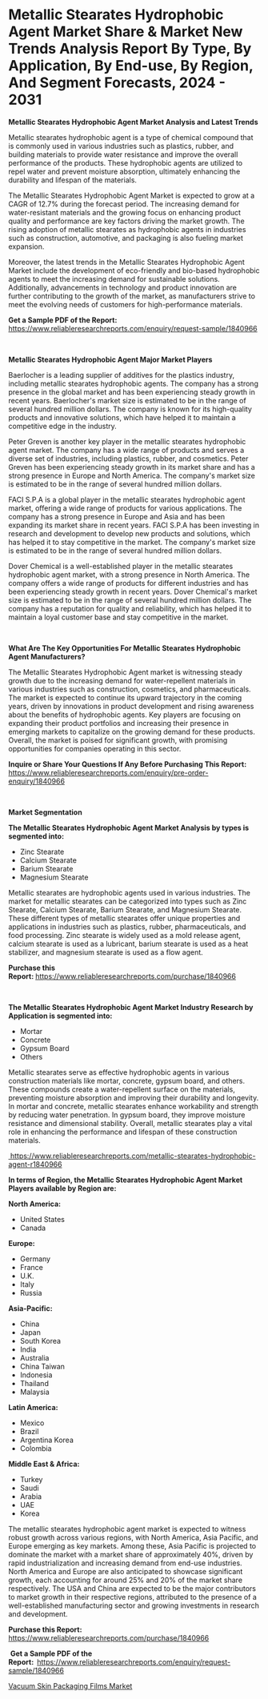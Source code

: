 <p><h1>Metallic Stearates Hydrophobic Agent Market Share & Market New Trends Analysis Report By Type, By Application, By End-use, By Region, And Segment Forecasts, 2024 - 2031</h1></p><p><strong>Metallic Stearates Hydrophobic Agent Market Analysis and Latest Trends</strong></p>
<p><p>Metallic stearates hydrophobic agent is a type of chemical compound that is commonly used in various industries such as plastics, rubber, and building materials to provide water resistance and improve the overall performance of the products. These hydrophobic agents are utilized to repel water and prevent moisture absorption, ultimately enhancing the durability and lifespan of the materials.</p><p>The Metallic Stearates Hydrophobic Agent Market is expected to grow at a CAGR of 12.7% during the forecast period. The increasing demand for water-resistant materials and the growing focus on enhancing product quality and performance are key factors driving the market growth. The rising adoption of metallic stearates as hydrophobic agents in industries such as construction, automotive, and packaging is also fueling market expansion.</p><p>Moreover, the latest trends in the Metallic Stearates Hydrophobic Agent Market include the development of eco-friendly and bio-based hydrophobic agents to meet the increasing demand for sustainable solutions. Additionally, advancements in technology and product innovation are further contributing to the growth of the market, as manufacturers strive to meet the evolving needs of customers for high-performance materials.</p></p>
<p><strong>Get a Sample PDF of the Report:&nbsp;</strong> <a href="https://www.reliableresearchreports.com/enquiry/request-sample/1840966">https://www.reliableresearchreports.com/enquiry/request-sample/1840966</a></p>
<p>&nbsp;</p>
<p><strong>Metallic Stearates Hydrophobic Agent Major Market Players</strong></p>
<p><p>Baerlocher is a leading supplier of additives for the plastics industry, including metallic stearates hydrophobic agents. The company has a strong presence in the global market and has been experiencing steady growth in recent years. Baerlocher's market size is estimated to be in the range of several hundred million dollars. The company is known for its high-quality products and innovative solutions, which have helped it to maintain a competitive edge in the industry.</p><p>Peter Greven is another key player in the metallic stearates hydrophobic agent market. The company has a wide range of products and serves a diverse set of industries, including plastics, rubber, and cosmetics. Peter Greven has been experiencing steady growth in its market share and has a strong presence in Europe and North America. The company's market size is estimated to be in the range of several hundred million dollars.</p><p>FACI S.P.A is a global player in the metallic stearates hydrophobic agent market, offering a wide range of products for various applications. The company has a strong presence in Europe and Asia and has been expanding its market share in recent years. FACI S.P.A has been investing in research and development to develop new products and solutions, which has helped it to stay competitive in the market. The company's market size is estimated to be in the range of several hundred million dollars.</p><p>Dover Chemical is a well-established player in the metallic stearates hydrophobic agent market, with a strong presence in North America. The company offers a wide range of products for different industries and has been experiencing steady growth in recent years. Dover Chemical's market size is estimated to be in the range of several hundred million dollars. The company has a reputation for quality and reliability, which has helped it to maintain a loyal customer base and stay competitive in the market.</p></p>
<p>&nbsp;</p>
<p><strong>What Are The Key Opportunities For Metallic Stearates Hydrophobic Agent Manufacturers?</strong></p>
<p><p>The Metallic Stearates Hydrophobic Agent market is witnessing steady growth due to the increasing demand for water-repellent materials in various industries such as construction, cosmetics, and pharmaceuticals. The market is expected to continue its upward trajectory in the coming years, driven by innovations in product development and rising awareness about the benefits of hydrophobic agents. Key players are focusing on expanding their product portfolios and increasing their presence in emerging markets to capitalize on the growing demand for these products. Overall, the market is poised for significant growth, with promising opportunities for companies operating in this sector.</p></p>
<p><strong>Inquire or Share Your Questions If Any Before Purchasing This Report:</strong> <a href="https://www.reliableresearchreports.com/enquiry/pre-order-enquiry/1840966">https://www.reliableresearchreports.com/enquiry/pre-order-enquiry/1840966</a></p>
<p>&nbsp;</p>
<p><strong>Market Segmentation</strong></p>
<p><strong>The Metallic Stearates Hydrophobic Agent Market Analysis by types is segmented into:</strong></p>
<p><ul><li>Zinc Stearate</li><li>Calcium Stearate</li><li>Barium Stearate</li><li>Magnesium Stearate</li></ul></p>
<p><p>Metallic stearates are hydrophobic agents used in various industries. The market for metallic stearates can be categorized into types such as Zinc Stearate, Calcium Stearate, Barium Stearate, and Magnesium Stearate. These different types of metallic stearates offer unique properties and applications in industries such as plastics, rubber, pharmaceuticals, and food processing. Zinc stearate is widely used as a mold release agent, calcium stearate is used as a lubricant, barium stearate is used as a heat stabilizer, and magnesium stearate is used as a flow agent.</p></p>
<p><strong>Purchase this Report:&nbsp;</strong><a href="https://www.reliableresearchreports.com/purchase/1840966">https://www.reliableresearchreports.com/purchase/1840966</a></p>
<p>&nbsp;</p>
<p><strong>The Metallic Stearates Hydrophobic Agent Market Industry Research by Application is segmented into:</strong></p>
<p><ul><li>Mortar</li><li>Concrete</li><li>Gypsum Board</li><li>Others</li></ul></p>
<p><p>Metallic stearates serve as effective hydrophobic agents in various construction materials like mortar, concrete, gypsum board, and others. These compounds create a water-repellent surface on the materials, preventing moisture absorption and improving their durability and longevity. In mortar and concrete, metallic stearates enhance workability and strength by reducing water penetration. In gypsum board, they improve moisture resistance and dimensional stability. Overall, metallic stearates play a vital role in enhancing the performance and lifespan of these construction materials.</p></p>
<p><a href="https://www.reliableresearchreports.com/metallic-stearates-hydrophobic-agent-r1840966">&nbsp;https://www.reliableresearchreports.com/metallic-stearates-hydrophobic-agent-r1840966</a></p>
<p><strong>In terms of Region, the Metallic Stearates Hydrophobic Agent Market Players available by Region are:</strong></p>
<p>
    <p> <strong> North America: </strong>
        <ul>
            <li>United States</li>
            <li>Canada</li>
        </ul>
        </p> 
    <p> <strong> Europe: </strong>
        <ul>
            <li>Germany</li>
            <li>France</li>
            <li>U.K.</li>
            <li>Italy</li>
            <li>Russia</li>
        </ul>
        </p> 
    <p> <strong> Asia-Pacific: </strong>
        <ul>
            <li>China</li>
            <li>Japan</li>
            <li>South Korea</li>
            <li>India</li>
            <li>Australia</li>
            <li>China Taiwan</li>
            <li>Indonesia</li>
            <li>Thailand</li>
            <li>Malaysia</li>
        </ul>
        </p> 
    <p> <strong> Latin America: </strong>
        <ul>
            <li>Mexico</li>
            <li>Brazil</li>
            <li>Argentina Korea</li>
            <li>Colombia</li>
        </ul>
        </p> 
    <p> <strong> Middle East & Africa: </strong>
        <ul>
            <li>Turkey</li>
            <li>Saudi</li>
            <li>Arabia</li>
            <li>UAE</li>
            <li>Korea</li>
        </ul>
    </p>
    </p>
<p><p>The metallic stearates hydrophobic agent market is expected to witness robust growth across various regions, with North America, Asia Pacific, and Europe emerging as key markets. Among these, Asia Pacific is projected to dominate the market with a market share of approximately 40%, driven by rapid industrialization and increasing demand from end-use industries. North America and Europe are also anticipated to showcase significant growth, each accounting for around 25% and 20% of the market share respectively. The USA and China are expected to be the major contributors to market growth in their respective regions, attributed to the presence of a well-established manufacturing sector and growing investments in research and development.</p></p>
<p><strong>Purchase this Report: </strong><a href="https://www.reliableresearchreports.com/purchase/1840966">https://www.reliableresearchreports.com/purchase/1840966</a></p>
<p>&nbsp;<strong>Get a Sample PDF of the Report:&nbsp;&nbsp;</strong><a href="https://www.reliableresearchreports.com/enquiry/request-sample/1840966">https://www.reliableresearchreports.com/enquiry/request-sample/1840966</a></p>
<p><strong></strong></p>
<p><p><a href="https://view.publitas.com/reportprime-1/strategic-insights-into-global-vacuum-skin-packaging-films-market-trends-2024-2031-covered-in-135-pages/">Vacuum Skin Packaging Films Market</a></p></p>